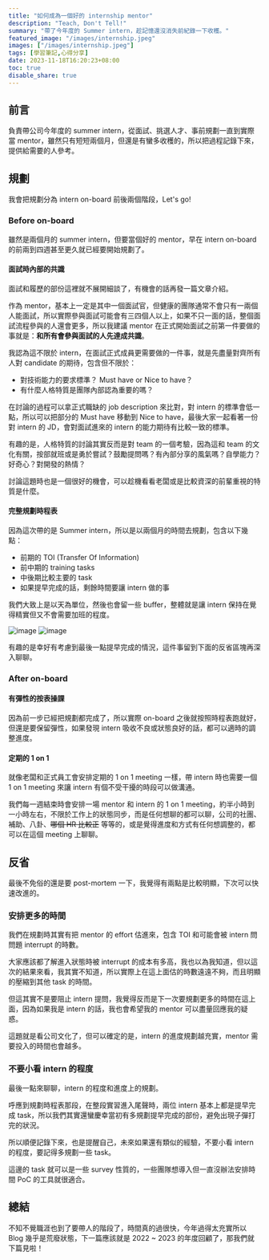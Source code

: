 ```yaml
---
title: "如何成為一個好的 internship mentor"
description: "Teach, Don't Tell!"
summary: "帶了今年度的 Summer intern，趁記憶還沒消失前紀錄一下收穫。"
featured_image: "/images/internship.jpeg"
images: ["/images/internship.jpeg"]
tags: [學習筆記,心得分享]
date: 2023-11-18T16:20:23+08:00
toc: true
disable_share: true
---
```


## 前言

負責帶公司今年度的 summer intern，從面試、挑選人才、事前規劃一直到實際當 mentor，雖然只有短短兩個月，但還是有蠻多收穫的，所以把過程記錄下來，提供給需要的人參考。

## 規劃

我會把規劃分為 intern on-board 前後兩個階段，Let's go!

### Before on-board

雖然是兩個月的 summer intern，但要當個好的 mentor，早在 intern on-board 的前兩到四週甚至更久就已經要開始規劃了。

#### 面試時內部的共識

面試和履歷的部份這裡就不展開細談了，有機會的話再發一篇文章介紹。

作為 mentor，基本上一定是其中一個面試官，但健康的團隊通常不會只有一兩個人能面試，所以實際參與面試可能會有三四個人以上，如果不只一面的話，整個面試流程參與的人還會更多，所以我建議 mentor 在正式開始面試之前第一件要做的事就是：**和所有會參與面試的人先達成共識**。

我認為這不限於 intern，在面試正式成員更需要做的一件事，就是先盡量對齊所有人對 candidate 的期待，包含但不限於：
- 對技術能力的要求標準？ Must have or Nice to have？
- 有什麼人格特質是團隊內部認為重要的嗎？

在討論的過程可以拿正式職缺的 job description 來比對，對 intern 的標準會低一點，所以可以把部分的 Must have 移動到 Nice to have，最後大家一起看著一份對 intern 的 JD，會對面試進來的 intern 的能力期待有比較一致的標準。

有趣的是，人格特質的討論其實反而是對 team 的一個考驗，因為這和 team 的文化有關，按部就班或是勇於嘗試？鼓勵提問嗎？有內部分享的風氣嗎？自學能力？好奇心？對開發的熱情？

討論這題時也是一個很好的機會，可以趁機看看老闆或是比較資深的前輩重視的特質是什麼。

#### 完整規劃時程表

因為這次帶的是 Summer intern，所以是以兩個月的時間去規劃，包含以下幾點：
- 前期的 TOI (Transfer Of Information)
- 前中期的 training tasks
- 中後期比較主要的 task
- 如果提早完成的話，剩餘時間要讓 intern 做的事

我們大致上是以天為單位，然後也會留一些 buffer，整體就是讓 intern 保持在覺得精實但又不會需要加班的程度。

![image](https://i.imgur.com/z9tCZja.png)
![image](https://i.imgur.com/lbftwLa.png)

有趣的是幸好有考慮到最後一點提早完成的情況，這件事留到下面的反省區塊再深入聊聊。

### After on-board

#### 有彈性的按表操課

因為前一步已經把規劃都完成了，所以實際 on-board 之後就按照時程表跑就好，但還是要保留彈性，如果發現 intern 吸收不良或狀態良好的話，都可以適時的調整進度。

#### 定期的 1 on 1

就像老闆和正式員工會安排定期的 1 on 1 meeting 一樣，帶 intern 時也需要一個 1 on 1 meeting 來讓 intern 有個不受干擾的時段可以做溝通。

我們每一週結束時會安排一場 mentor 和 intern 的 1 on 1 meeting，約半小時到一小時左右，不限於工作上的狀態同步，而是任何想聊的都可以聊，公司的社團、補助、八卦、~~哪個 HR 比較正~~ 等等的，或是覺得進度和方式有任何想調整的，都可以在這個 meeting 上聊聊。

## 反省

最後不免俗的還是要 post-mortem 一下，我覺得有兩點是比較明顯，下次可以快速改進的。

### 安排更多的時間

我們在規劃時其實有把 mentor 的 effort 估進來，包含 TOI 和可能會被 intern 問問題 interrupt 的時數。

大家應該都了解進入狀態時被 interrupt 的成本有多高，我也以為我知道，但以這次的結果來看，我其實不知道，所以實際上在這上面估的時數遠遠不夠，而且明顯的壓縮到其他 task 的時間。

但這其實不是要阻止 intern 提問，我覺得反而是下一次要規劃更多的時間在這上面，因為如果我是 intern 的話，我也會希望我的 mentor 可以盡量回應我的疑惑。

這題就是看公司文化了，但可以確定的是，intern 的進度規劃越充實，mentor 需要投入的時間也會越多。

### 不要小看 intern 的程度

最後一點來聊聊，intern 的程度和進度上的規劃。

呼應到規劃時程表那段，在整段實習進入尾聲時，兩位 intern 基本上都是提早完成 task，所以我們其實還蠻慶幸當初有多規劃提早完成的部份，避免出現子彈打完的狀況。

所以順便記錄下來，也是提醒自己，未來如果還有類似的經驗，不要小看 intern 的程度，要記得多規劃一些 task。

這邊的 task 就可以是一些 survey 性質的，一些團隊想導入但一直沒辦法安排時間 PoC 的工具就很適合。

## 總結

不知不覺職涯也到了要帶人的階段了，時間真的過很快，今年過得太充實所以 Blog 幾乎是荒廢狀態，下一篇應該就是 2022 ~ 2023 的年度回顧了，那我們就下篇見啦！